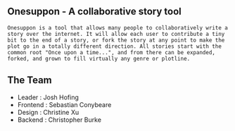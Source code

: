 Onesuppon - A collaborative story tool
--------------------------------------

    Onesuppon is a tool that allows many people to collaboratively write a story over the internet. It will allow each user to contribute a tiny bit to the end of a story, or fork the story at any point to make the plot go in a totally different direction. All stories start with the common root "Once upon a time...", and from there can be expanded, forked, and grown to fill virtually any genre or plotline.

The Team
--------
- Leader : Josh Hofing
- Frontend : Sebastian Conybeare
- Design : Christine Xu
- Backend : Christopher Burke
